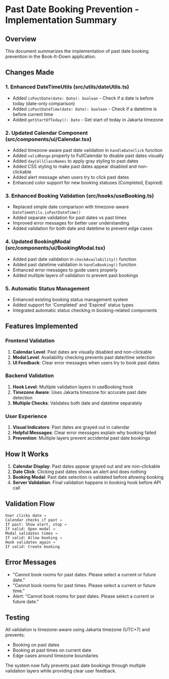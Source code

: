 # Past Date Booking Prevention - Implementation Summary

## Overview
This document summarizes the implementation of past date booking prevention in the Book-It-Down application.

## Changes Made

### 1. Enhanced DateTimeUtils (src/utils/dateUtils.ts)
- Added `isPastDate(date: Date): boolean` - Check if a date is before today (date-only comparison)
- Added `isPastDateTime(date: Date): boolean` - Check if a datetime is before current time
- Added `getStartOfToday(): Date` - Get start of today in Jakarta timezone

### 2. Updated Calendar Component (src/components/ui/Calendar.tsx)
- Added timezone-aware past date validation in `handleDateClick` function
- Added `validRange` property to FullCalendar to disable past dates visually
- Added `dayCellClassNames` to apply gray styling to past dates
- Added CSS styling to make past dates appear disabled and non-clickable
- Added alert message when users try to click past dates
- Enhanced color support for new booking statuses (Completed, Expired)

### 3. Enhanced Booking Validation (src/hooks/useBooking.ts)
- Replaced simple date comparison with timezone-aware `DateTimeUtils.isPastDateTime()`
- Added separate validation for past dates vs past times
- Improved error messages for better user understanding
- Added validation for both date and datetime to prevent edge cases

### 4. Updated BookingModal (src/components/ui/BookingModal.tsx)
- Added past date validation in `checkAvailability()` function
- Added past datetime validation in `handleBooking()` function
- Enhanced error messages to guide users properly
- Added multiple layers of validation to prevent past bookings

### 5. Automatic Status Management
- Enhanced existing booking status management system
- Added support for 'Completed' and 'Expired' status types
- Integrated automatic status checking in booking-related components

## Features Implemented

### Frontend Validation
1. **Calendar Level**: Past dates are visually disabled and non-clickable
2. **Modal Level**: Availability checking prevents past date/time selection
3. **UI Feedback**: Clear error messages when users try to book past dates

### Backend Validation
1. **Hook Level**: Multiple validation layers in useBooking hook
2. **Timezone Aware**: Uses Jakarta timezone for accurate past date detection
3. **Multiple Checks**: Validates both date and datetime separately

### User Experience
1. **Visual Indicators**: Past dates are grayed out in calendar
2. **Helpful Messages**: Clear error messages explain why booking failed
3. **Prevention**: Multiple layers prevent accidental past date bookings

## How It Works

1. **Calendar Display**: Past dates appear grayed out and are non-clickable
2. **Date Click**: Clicking past dates shows an alert and does nothing
3. **Booking Modal**: Past date selection is validated before allowing booking
4. **Server Validation**: Final validation happens in booking hook before API call

## Validation Flow

```
User clicks date → 
Calendar checks if past → 
If past: Show alert, stop → 
If valid: Open modal → 
Modal validates times → 
If valid: Allow booking → 
Hook validates again → 
If valid: Create booking
```

## Error Messages
- "Cannot book rooms for past dates. Please select a current or future date."
- "Cannot book rooms for past times. Please select a current or future time."
- Alert: "Cannot book rooms for past dates. Please select a current or future date."

## Testing
All validation is timezone-aware using Jakarta timezone (UTC+7) and prevents:
- Booking on past dates
- Booking at past times on current date
- Edge cases around timezone boundaries

The system now fully prevents past date bookings through multiple validation layers while providing clear user feedback.